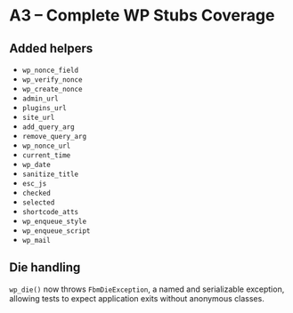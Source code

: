# A3 – Complete WP Stubs Coverage

## Added helpers
- `wp_nonce_field`
- `wp_verify_nonce`
- `wp_create_nonce`
- `admin_url`
- `plugins_url`
- `site_url`
- `add_query_arg`
- `remove_query_arg`
- `wp_nonce_url`
- `current_time`
- `wp_date`
- `sanitize_title`
- `esc_js`
- `checked`
- `selected`
- `shortcode_atts`
- `wp_enqueue_style`
- `wp_enqueue_script`
- `wp_mail`

## Die handling
`wp_die()` now throws `FbmDieException`, a named and serializable exception, allowing tests to expect application exits without anonymous classes.
